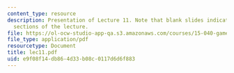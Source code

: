 ```yaml
---
content_type: resource
description: Presentation of Lecture 11. Note that blank slides indicate separate
  sections of the lecture.
file: https://ol-ocw-studio-app-qa.s3.amazonaws.com/courses/15-040-game-theory-for-managers-spring-2004/e9f08f14db864d33b08c0117d6d6f883_lec11.pdf
file_type: application/pdf
resourcetype: Document
title: lec11.pdf
uid: e9f08f14-db86-4d33-b08c-0117d6d6f883
---
```

